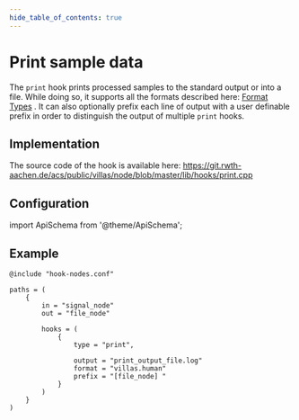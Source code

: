 ```yaml
---
hide_table_of_contents: true
---
```


# Print sample data

The `print` hook prints processed samples to the standard output or into a file.
While doing so, it supports all the formats described here: [Format Types](../formats/index.md) .
It can also optionally prefix each line of output with a user definable prefix in order to distinguish the output of multiple `print` hooks.

## Implementation

The source code of the hook is available here:
https://git.rwth-aachen.de/acs/public/villas/node/blob/master/lib/hooks/print.cpp

## Configuration

import ApiSchema from '@theme/ApiSchema';

<ApiSchema example pointer="#/components/schemas/print" />

## Example

``` url="external/node/etc/examples/hooks/print.conf" title="node/etc/examples/hooks/print.conf"
@include "hook-nodes.conf"

paths = (
	{
		in = "signal_node"
		out = "file_node"

		hooks = (
			{
				type = "print",

				output = "print_output_file.log"
				format = "villas.human"
				prefix = "[file_node] "
			}
		)
	}
)
```

